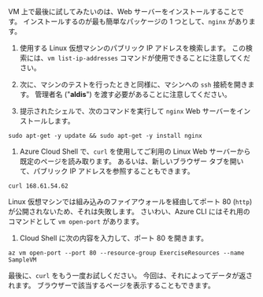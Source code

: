 VM 上で最後に試してみたいのは、Web サーバーをインストールすることです。 インストールするのが最も簡単なパッケージの 1 つとして、`nginx` があります。

1. 使用する Linux 仮想マシンのパブリック IP アドレスを検索します。 この検索には、`vm list-ip-addresses` コマンドが使用できることに注意してください。

1. 次に、マシンのテストを行ったときと同様に、マシンへの `ssh` 接続を開きます。 管理者名 ("**aldis**") を渡す必要があることに注意してください。

1. 提示されたシェルで、次のコマンドを実行して `nginx` Web サーバーをインストールします。

```azurecli
sudo apt-get -y update && sudo apt-get -y install nginx
```

1. Azure Cloud Shell で、`curl` を使用してご利用の Linux Web サーバーから既定のページを読み取ります。 あるいは、新しいブラウザー タブを開いて、パブリック IP アドレスを参照することもできます。

```azurecli
curl 168.61.54.62
```

Linux 仮想マシンでは組み込みのファイアウォールを経由してポート 80 (`http`) が公開されないため、それは失敗します。 さいわい、Azure CLI にはそれ用のコマンドとして `vm open-port` があります。 

1. Cloud Shell に次の内容を入力して、ポート 80 を開きます。

```
az vm open-port --port 80 --resource-group ExerciseResources --name SampleVM
```

最後に、`curl` をもう一度お試しください。 今回は、それによってデータが返されます。 ブラウザーで該当するページを表示することもできます。
